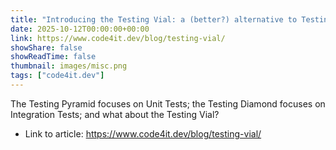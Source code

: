 ```yaml
---
title: "Introducing the Testing Vial: a (better?) alternative to Testing Diamond and Testing Pyramid"
date: 2025-10-12T00:00:00+00:00
link: https://www.code4it.dev/blog/testing-vial/
showShare: false
showReadTime: false
thumbnail: images/misc.png
tags: ["code4it.dev"]
---
```

The Testing Pyramid focuses on Unit Tests; the Testing Diamond focuses on Integration Tests; and what about the Testing Vial?

- Link to article: https://www.code4it.dev/blog/testing-vial/